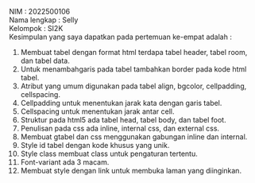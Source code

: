 NIM  : 2022500106<br>
Nama lengkap : Selly<br>
Kelompok : SI2K<br>
Kesimpulan yang saya dapatkan pada pertemuan ke-empat adalah :
1. Membuat tabel dengan format html terdapa tabel header, tabel room, dan tabel data.
2. Untuk menambahgaris pada tabel tambahkan border pada kode html tabel.
3. Atribut yang umum digunakan pada tabel align, bgcolor, cellpadding, cellspacing.
4. Cellpadding untuk menentukan jarak kata dengan garis tabel.
5. Cellspacing untuk menentukan jarak antar cell.
6. Struktur pada html5 ada tabel head, tabel body, dan tabel foot.
7. Penulisan pada css ada inline, internal css, dan external css.
8. Membuat gtabel dan css menggunakan gabungan inline dan internal.
9. Style id tabel dengan kode khusus yang unik.
10. Style class membuat class untuk pengaturan tertentu.
11. Font-variant ada 3 macam.
12. Membuat style dengan link untuk membuka laman yang diinginkan.
